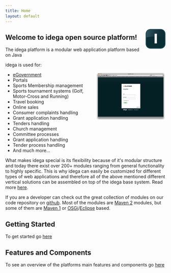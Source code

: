 ```yaml
---
title: Home
layout: default
---
```


<a style="float:right;" href="images/idega_i_glossy_512.png"><img src="images/idega_i_glossy_64.png"/></a>

Welcome to idega open source platform!
--------------------------------------

The idega platform is a modular web application platform based on Java

idega is used for:

<a style="float:right" href="images/login.png"><img src="images/login-sm.png"/></a>

 * [eGovernment](egov.html)
 * Portals
 * Sports Membership management
 * Sports tournament systems (Golf, Motor-Cross and Running)
 * Travel booking
 * Online sales
 * Consumer complaints handling
 * Grant application handling
 * Tenders handling
 * Church management
 * Committee processes
 * Grant application handling
 * Tender process handling
 * And much more...

What makes idega special is its flexibility because of it's modular structure and today there exist over 200+ modules ranging from general functionality to highly specific.
This is why idega can easily be customized for different types of web applications and therefore all of the above mentioned different vertical solutions can be assembled on top of the idega base system. Read more [here](introduction.html).

If you are a developer can check out the great collection of modules on our code repository on [github](http://github.com/idega). Most of the modules are [Maven 2](http://maven.apache.org) modules, but some of them are [Maven 1](http://maven.apache.org/maven-1.x/) or [OSGi](http://www.osgi.org)/[Eclipse](http://www.eclipse.org) based.

Getting Started
--------------

To get started go [here](gettingstarted.html)

Features and Components
--------------

To see an overview of the platforms main features and components go [here](components.html)
